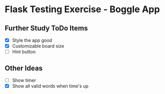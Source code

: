 # Flask Testing Exercise - Boggle App

## Further Study ToDo Items

- [x] Style the app good
- [x] Customizable board size
- [ ] Hint button

## Other Ideas
- [ ] Show timer
- [x] Show all valid words when time's up